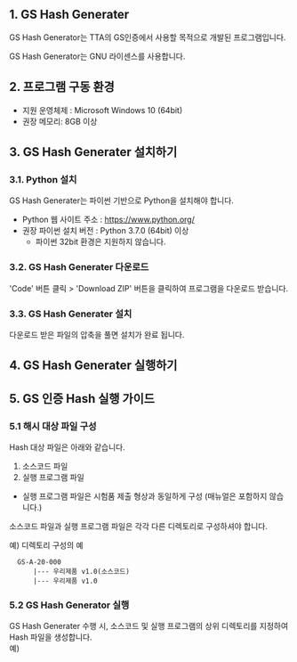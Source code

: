 ## 1. GS Hash Generater
GS Hash Generator는 TTA의 GS인증에서 사용할 목적으로 개발된 프로그램입니다. 

GS Hash Generator는 GNU 라이센스를 사용합니다. 

## 2. 프로그램 구동 환경
 - 지원 운영체제 : Microsoft Windows 10 (64bit) 
 - 권장 메모리: 8GB 이상

## 3. GS Hash Generater 설치하기 

### 3.1. Python 설치
GS Hash Generater는 파이썬 기반으로 Python을 설치해야 합니다.  

* Python 웹 사이트 주소 : https://www.python.org/
* 권장 파이썬 설치 버전 : Python 3.7.0 (64bit) 이상
   * 파이썬 32bit 환경은 지원하지 않습니다. 
    
### 3.2. GS Hash Generater 다운로드
'Code' 버튼 클릭 > 'Download ZIP' 버튼을 클릭하여 프로그램을 다운로드 받습니다.

### 3.3. GS Hash Generater 설치
다운로드 받은 파일의 압축을 풀면 설치가 완료 됩니다. 

## 4. GS Hash Generater 실행하기

## 5. GS 인증 Hash 실행 가이드

### 5.1 해시 대상 파일 구성

Hash 대상 파일은 아래와 같습니다.
 1. 소스코드 파일 
 2. 실행 프로그램 파일
   * 실행 프로그램 파일은 시험품 제출 형상과 동일하게 구성 (매뉴얼은 포함하지 않습니다.)
 
소스코드 파일과 실행 프로그램 파일은 각각 다른 디렉토리로 구성하셔야 합니다. 
 
 예) 디렉토리 구성의 예    
``` 
  GS-A-20-000
      |--- 우리제품 v1.0(소스코드)
      |--- 우리제품 v1.0
```

### 5.2 GS Hash Generator 실행
GS Hash Generater 수행 시, 소스코드 및 실행 프로그램의 상위 디렉토리를 지정하여 Hash 파일을 생성합니다.  
 예) 
